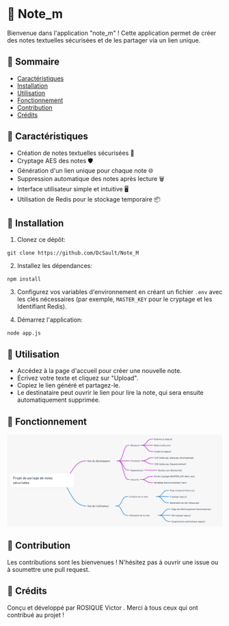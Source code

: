 # 🚀 Note_m

Bienvenue dans l'application "note_m" ! Cette application permet de créer des notes textuelles sécurisées et de les partager via un lien unique.

## 📖 Sommaire

- [Caractéristiques](#-caractéristiques)
- [Installation](#-installation)
- [Utilisation](#-utilisation)
- [Fonctionnement](#-fonctionnement)
- [Contribution](#-contribution)
- [Crédits](#-crédits)

## 🌟 Caractéristiques

- Création de notes textuelles sécurisées 📝
- Cryptage AES des notes 🛡
- Génération d'un lien unique pour chaque note 🌐
- Suppression automatique des notes après lecture 🗑
- Interface utilisateur simple et intuitive 🖥
- Utilisation de Redis pour le stockage temporaire 📦

## 🔧 Installation

1. Clonez ce dépôt:
```
git clone https://github.com/DcSault/Note_M
```
2. Installez les dépendances:
```
npm install
```
3. Configurez vos variables d'environnement en créant un fichier `.env` avec les clés nécessaires (par exemple, `MASTER_KEY` pour le cryptage et les Identifiant Redis).

4. Démarrez l'application:
```
node app.js
```
## 🚀 Utilisation

- Accédez à la page d'accueil pour créer une nouvelle note.
- Écrivez votre texte et cliquez sur "Upload".
- Copiez le lien généré et partagez-le.
- Le destinataire peut ouvrir le lien pour lire la note, qui sera ensuite automatiquement supprimée.

## 🔧 Fonctionnement
![Cover](https://github.com/DcSault/Note_M/blob/8d39f2c3d3317c93adeb1598df17c13aa8b241a0/info.png)

## 🤝 Contribution

Les contributions sont les bienvenues ! N'hésitez pas à ouvrir une issue ou à soumettre une pull request.

## 📜 Crédits

Conçu et développé par ROSIQUE Victor .
Merci à tous ceux qui ont contribué au projet !


